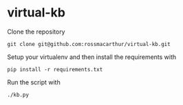 # virtual-kb

Clone the repository
```
git clone git@github.com:rossmacarthur/virtual-kb.git
```

Setup your virtualenv and then install the requirements with
```
pip install -r requirements.txt
```

Run the script with
```
./kb.py
```
